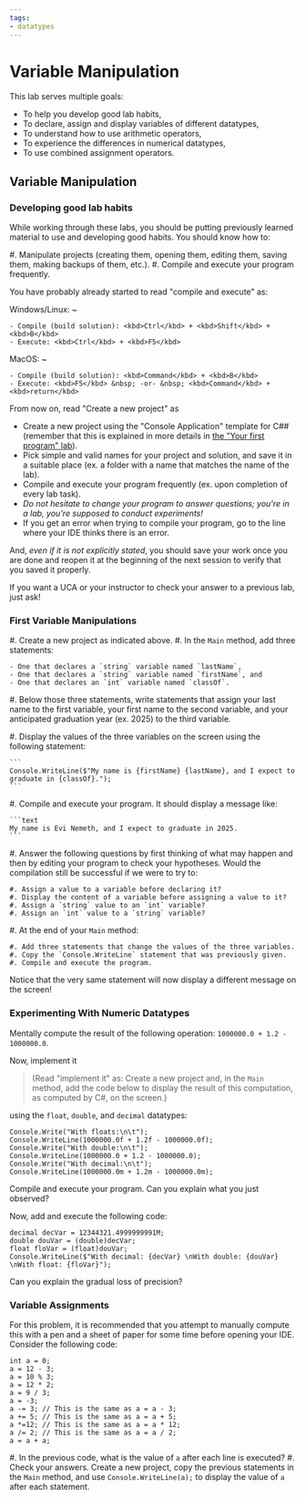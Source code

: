 ```yaml
---
tags:
- datatypes
---
```


#  Variable Manipulation

This lab serves multiple goals:

- To help you develop good lab habits,
- To declare, assign and display variables of different datatypes,
- To understand how to use arithmetic operators,
- To experience the differences in numerical datatypes,
- To use combined assignment operators.

## Variable Manipulation

### Developing good lab habits

While working through these labs, you should be putting previously learned material to use and developing good habits. You should know how to:

#. Manipulate projects (creating them, opening them, editing them, saving them, making backups of them, etc.).
#. Compile and execute your program frequently.

You have probably already started to read "compile and execute" as:

Windows/Linux:
~ 

    - Compile (build solution): <kbd>Ctrl</kbd> + <kbd>Shift</kbd> + <kbd>B</kbd>
    - Execute: <kbd>Ctrl</kbd> + <kbd>F5</kbd>

MacOS:
~ 

    - Compile (build solution): <kbd>Command</kbd> + <kbd>B</kbd>
    - Execute: <kbd>F5</kbd> &nbsp; -or- &nbsp; <kbd>Command</kbd> + <kbd>return</kbd>

From now on, read "Create a new project" as

 - Create a new project using the "Console Application" template for C\## (remember that this is explained in more details in [the "Your first program" lab](./labs/FirstProgram#creating-your-first-new-project)).
 - Pick simple and valid names for your project and solution, and save it in a suitable place (ex. a folder with a name that matches the name of the lab).
 - Compile and execute your program frequently (ex. upon completion of every lab task).
 - *Do not hesitate to change your program to answer questions; you're in a lab, you're supposed to conduct experiments!*
 - If you get an error when trying to compile your program, go to the line where your IDE thinks there is an error.

And, _even if it is not explicitly stated_, you should save your work once you are done and reopen it at the beginning of the next session to verify that you saved it properly.

If you want a UCA or your instructor to check your answer to a previous lab, just ask!


### First Variable Manipulations

#. Create a new project as indicated above.
#. In the `Main` method, add three statements:

    - One that declares a `string` variable named `lastName`,
    - One that declares a `string` variable named `firstName`, and
    - One that declares an `int` variable named `classOf`.

#. Below those three statements, write statements that assign your last name to the first variable, your first name to the second variable, and your anticipated graduation year (ex. 2025) to the third variable.

#. Display the values of the three variables on the screen using the following statement:

    ```
    Console.WriteLine($"My name is {firstName} {lastName}, and I expect to graduate in {classOf}.");
    ```

#. Compile and execute your program. It should display a message like:

    ```text
    My name is Evi Nemeth, and I expect to graduate in 2025.
    ```

#. Answer the following questions by first thinking of what may happen and then by editing your program to check your hypotheses. Would the compilation still be successful if we were to try to:

    #. Assign a value to a variable before declaring it?
    #. Display the content of a variable before assigning a value to it?
    #. Assign a `string` value to an `int` variable?
    #. Assign an `int` value to a `string` variable?

#. At the end of your `Main` method:

    #. Add three statements that change the values of the three variables.
    #. Copy the `Console.WriteLine` statement that was previously given.
    #. Compile and execute the program.

   Notice that the very same statement will now display a different message on the screen!

### Experimenting With Numeric Datatypes

Mentally compute the result of the following operation: `1000000.0 + 1.2 - 1000000.0`.

Now, implement it

> (Read "implement it" as:  Create a new project and, in the `Main` method, add the code below to display the result of this computation, as computed by C#, on the screen.)

using the `float`, `double`, and `decimal` datatypes:

```
Console.Write("With floats:\n\t");
Console.WriteLine(1000000.0f + 1.2f - 1000000.0f);
Console.Write("With double:\n\t");
Console.WriteLine(1000000.0 + 1.2 - 1000000.0);
Console.Write("With decimal:\n\t");
Console.WriteLine(1000000.0m + 1.2m - 1000000.0m);
```

Compile and execute your program. Can you explain what you just observed?

Now, add and execute the following code:

```
decimal decVar = 12344321.4999999991M;
double douVar = (double)decVar;
float floVar = (float)douVar;
Console.WriteLine($"With decimal: {decVar} \nWith double: {douVar} \nWith float: {floVar}");
```

Can you explain the gradual loss of precision?

### Variable Assignments

For this problem, it is recommended that you attempt to manually compute this with a pen and a sheet of paper for some time before opening your IDE. Consider the following code:

```
int a = 0;
a = 12 - 3;
a = 10 % 3;
a = 12 * 2;
a = 9 / 3;
a = -3;
a -= 3; // This is the same as a = a - 3;
a += 5; // This is the same as a = a + 5;
a *=12; // This is the same as a = a * 12;
a /= 2; // This is the same as a = a / 2;
a = a + a;
```

#. In the previous code, what is the value of `a` after each line is executed?
#. Check your answers. Create a new project, copy the previous statements in the `Main` method, and use `Console.WriteLine(a);` to display the value of `a` after each statement.
